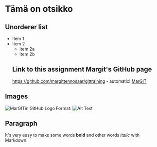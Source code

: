 # Tämä on otsikko
## Unorderer list
* Item 1
* Item 2
  * Item 2a
  * Item 2b
  ## Link to this assignment Margit's GitHub page
  https://github.com/margittennosaar/gittraining - automatic!
[MarGIT](https://github.com/margittennosaar)
## Images
![MarGITin GitHub Logo](https://avatars.githubusercontent.com/u/46651865?v=4)
Format: ![Alt Text](url)
## Paragraph
It's very easy to make some words **bold** and other words *italic* with Markdown.